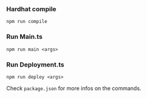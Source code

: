 ### Hardhat compile

```
npm run compile
```

### Run Main.ts

```
npm run main <args>
```

### Run Deployment.ts

```
npm run deploy <args>
```

Check `package.json` for more infos on the commands.
